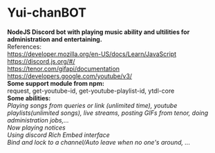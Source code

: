# Yui-chanBOT
**NodeJS Discord bot with playing music ability and ultilities for administration and entertaining.**\
References:\
https://developer.mozilla.org/en-US/docs/Learn/JavaScript \
https://discord.js.org/#/ \
https://tenor.com/gifapi/documentation \
https://developers.google.com/youtube/v3/ \
**Some support module from npm:**\
request, get-youtube-id, get-youtube-playlist-id, ytdl-core \
**Some abilities:** \
*Playing songs from queries or link (unlimited time), youtube playlists(unlimited songs), live streams, posting GIFs from tenor, doing administration jobs,...* \
*Now playing notices* \
*Using discord Rich Embed interface* \
*Bind and lock to a channel/Auto leave when no one's around, ...*



